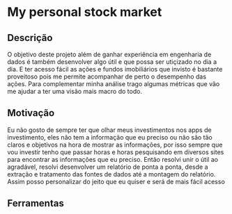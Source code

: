 # My personal stock market
## Descrição
O objetivo deste projeto além de ganhar experiência em engenharia de dados é também desenvolver algo útil e que possa ser utiçizado no dia a dia. E ter acesso fácil as ações e fundos imobiliários que invisto é bastante proveitoso pois me permite acompanhar de perto o desempenho das ações. Para complementar minha análise trago algumas métricas que vão me ajudar a ter uma visão mais macro do todo.

## Motivação
Eu não gosto de sempre ter que olhar meus investimentos nos apps de investimento, eles não tem a informação que eu preciso ou não são tão claros e objetivos na hora de mostrar as informações, por isso sempre que vou investir tenho que passar horas e horas pesquisando em diversos sites para encontrar as informações que eu preciso. Então resolvi unir o útil ao agradável, resolvi desenvolver um relatório de ponta a ponta, desde a extração e tratamento das fontes de dados até a montagem do relatório. Assim posso personalizar do jeito que eu quiser e será de mais fácil acesso

## Ferramentas
